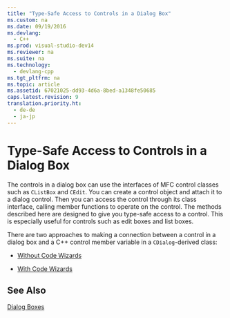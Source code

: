 ```yaml
---
title: "Type-Safe Access to Controls in a Dialog Box"
ms.custom: na
ms.date: 09/19/2016
ms.devlang: 
  - C++
ms.prod: visual-studio-dev14
ms.reviewer: na
ms.suite: na
ms.technology: 
  - devlang-cpp
ms.tgt_pltfrm: na
ms.topic: article
ms.assetid: 67021025-dd93-4d6a-8bed-a1348fe50685
caps.latest.revision: 9
translation.priority.ht: 
  - de-de
  - ja-jp
---
```

# Type-Safe Access to Controls in a Dialog Box
The controls in a dialog box can use the interfaces of MFC control classes such as `CListBox` and `CEdit`. You can create a control object and attach it to a dialog control. Then you can access the control through its class interface, calling member functions to operate on the control. The methods described here are designed to give you type-safe access to a control. This is especially useful for controls such as edit boxes and list boxes.  
  
 There are two approaches to making a connection between a control in a dialog box and a C++ control member variable in a `CDialog`-derived class:  
  
-   [Without Code Wizards](../vs140/Type-Safe-Access-to-Controls-Without-Code-Wizards.md)  
  
-   [With Code Wizards](../vs140/Type-Safe-Access-to-Controls-With-Code-Wizards.md)  
  
## See Also  
 [Dialog Boxes](../vs140/Dialog-Boxes.md)